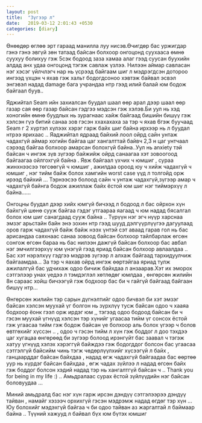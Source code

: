 ```yaml
---
layout: post
title:  "Зүгээр л"
date:   2019-03-12 2:01:43 +0530
categories: [diary]
---
```

  Өнөөдөр өглөө эрт гараад манилла луу нисэв.Өчигдөр бас уржигдар гэнэ гэнэ эвгүй зөн татаад байсан болхоор онгоцонд суухааса өмнө суухуу болихуу гэж 5сэк бодоод заза хамаа алаг гээд суусан буухийн алдад анх удаа онгоцонд тэгэж савлаж үзлээ. Нилээн аймар савласан нэг хэсэг үйлчлэгч нар нь үсрээд байгаам шиг л мэдрэгдсэн дотороо ингээд үхцэн ч яхав гэж хальт бодогдсоноо хэвтэж байвал эсвэл энгэвэл надад damage бага учрандаа нтр гээд илий балай юм бодож байгаал буув.. 

  Яджийтал Seam ийн захиалсан буудал шаал өөр арал дээр шаал өөр газар сая өөр газар байсан гэдгээ мэдсэн гэж хэлэв.Би уул нь хэд хоногийн өмнө буудлых нь зурагнаас хайж байгаад бишийн бишүү гэж хэлсэн гүэ битий санаа зов гэсэн ххахахаха за тэр ч яхав 6гэж буучаад Seam г 2 хүртэл хүлээх хэрэг гарж байх шиг байна ирхээр нь л буудал нтрээ ярихаас .. Яаджийтал ядраад байхий лоол ойрд сайн унтаж чадахгүй аймар хогийн байгаа цаг хангалттай байвч 2,3 н цаг унтчаал сэрээд байгаа болхоор амарсан болохгүй байна..Уул нь anxiety тэй байсан ч ингэж зүв зүгээр байжийж ойрд санаагаа хэт зовоогоод байгаагаа ойлгохгүй байна .  Явж байгаал үхчих ч юмшиг , сураа жинхнээсээ төгсөөгүй ч юмшиг , ажилдаа ороод юу ч хийж чадахгүй ч юмшиг , нэг тийм байж болох хамгийн worst case үүд л толгойд орж ирээд байхий ... Тэрнээсээ болоод сайн ч унтаж чадахгүй,зүгээр амар ч чадахгүй байнга бодож ажиллаж байх ёстой юм шиг нэг тиймэрхүү л байна......

   Онгоцны буудал дээр хийх юмгүй бичээд л бодоод л бас ойрхон хүн байхгүй шөнө сууж байгаа гэдэг утгаараа яагаад ч юм надад бясалгал болох юм шиг санагдаад сууж байна .. Түрүүн нэг эгч нүүр харснаа эмзэг арьстайн байн энэ зохин нтр гээд шууд дэлгүүрлүүгээ дагуулаад оров гарж чадахгүй байж байж нээх үнтэй сэт аваад гарав гол нь бас арисандаа саяхнаас санаа зовоод байсан болхоор тайлбарлаж өгсөн сонгож өгсөн бараа нь бас нилээн дажгүй байсан болхоор бас авбал нэг эмчилгээрхүү юм үнэгүй гээд яриад байсан болхоор авлаалдаа .. Бас хэт нэрэлхүү гэдгээ мэдрэв зүгээр л алхаж байгаад тархидуулчиж байгаамдаа... За тэр ч яахав ойрд ингэж өөртэйгаа яриад тулж ажилалгүй бас удчихаж одоо бичиж байхдаа л анзаарав.Хэт их эморох сэтгэлээр унах үедээ л тэмдэглэл хөтлөдөг юмлдаа , өнгөрсөн жилийн 8н сараас хойш бичээгүй гэж бодхоор бас би ч гайгүй байгаад байгаан бишүү нтр... 

  Өнгөрсөн жилийн тэр сарын дүгнэлтийг одоо бичвэл би хэт эмзэг байсан хэлсэн муухай үг болгон нь зүрхлүү тусж байсан одоо ч хааяа бодхоор ёонк гээл орж ирдэг юм ,, тэгээд одоо бодоод байсан би ч гэсэн муухай үгнүүд хэлсэн тэр хүнийг угаасаа тийм үг сонсох ёстой гэж угаасаа тийм гэж бодож байсан үе болхоор аль болох үгээр ч болов өвтгөхийг хүссэн .. , одоо ч гэсэн тийм л хүн гэж боддог л доо тэхдээ цаг хугацаа өнгөрөөд би зүгээр болоод ирэнгүйт бас заавал ч тэгэж хатуу үгнүүд хэлэх хэрэггүй байждээ гэж бодогддог болсон бас угаасаа сэтгэлгүй байсийм чинь тэгж чөдөрлүүлхийг хүсээгүй л байх ,  ганцаарддаг байсан байхдаа , надад өгж чадахгүй байгаадаа бас өөртөө уур нь хүрдэг байсан байхдаа , өгж чадах зүйлээ л надад өгсөн байх гэж боддог болсон хэдий надад тэр нь хангалтгүй байсан ч .. Thank you for being in my life :) .. Амьдралаас сурах ёстой зүйлүүдийн нэг байсан боловуудаа  ...

   Миний амьдралд бас нэг хүн гарж ирсэн дэндүү сэтгэлээрээ дэндүү тайван , намайг хэзээч орхихгүй гэсэн мэдрэмж надад өгдөг тэр хүн ... Юу болохийг мэдэхгүй байгаа ч би одоо тайван аз жаргалтай л баймаар байна .. Түүний хажууд л байвал бүх юм бүтэх юмшиг
